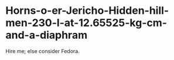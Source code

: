 # Horns-o-er-Jericho-Hidden-hill-men-230-l-at-12.65525-kg-cm-and-a-diaphram
Hire me; else consider Fedora.
